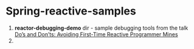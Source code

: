 # Spring-reactive-samples

1. **reactor-debugging-demo** dir - sample debugging tools from the talk [Do’s and Don’ts: Avoiding First-Time Reactive Programmer Mines](https://www.youtube.com/watch?v=0rnMIueRKNU)
2. 

